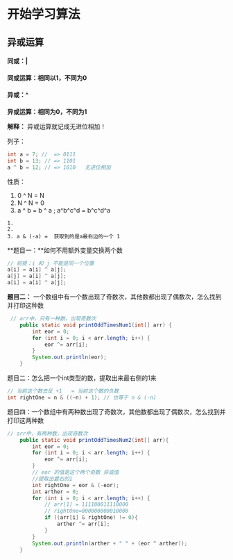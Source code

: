 



# 开始学习算法



## 异或运算

#### 同或：|

**同或运算：相同以1，不同为0**

#### 异或：^

**异或运算：相同为0，不同为1**

**解释：** 异或运算就记成无进位相加！

列子：

```java
int a = 7; //  => 0111
int b = 13; // => 1101
a ^ b = 12; // => 1010   无进位相加
```

性质：

1. 0 ^ N = N
2. N ^ N = 0
3. a ^ b = b ^ a ; a^b^c^d = b^c^d^a

```
1.
2.
3. a & (-a) =  获取到的是a最右边的一个 1
```

**题目一：**如何不用额外变量交换两个数

```java
// 前提：i 和 j 不能是同一个位置
a[i] = a[i] ^ a[j];
a[j] = a[i] ^ a[j];
a[i] = a[i] ^ a[j];
```

**题目二：** 一个数组中有一个数出现了奇数次，其他数都出现了偶数次，怎么找到并打印这种数

```java
 // arr中，只有一种数，出现奇数次
    public static void printOddTimesNum1(int[] arr) {
        int eor = 0;
        for (int i = 0; i < arr.length; i++) {
            eor ^= arr[i];
        }
        System.out.println(eor);
    }
```

题目二：怎么把一个int类型的数，提取出来最右侧的1来

```java
// 当前这个数去反 +1   = 当前这个数的负数
int rightOne = n & ((~n) + 1); // 也等于 n & (-n)
```

题目四：一个数组中有两种数出现了奇数次，其他数都出现了偶数次，怎么找到并打印这两种数 

```java
// arr中，有两种数，出现奇数次
    public static void printOddTimesNum2(int[] arr){
        int eor = 0;
        for (int i = 0; i < arr.length; i++) {
            eor ^= arr[i];
        }
        // eor 的值是这个两个奇数 异或值
        //提取出最右的1
        int rightOne = eor & (-eor);
        int arther = 0;
        for (int i = 0; i < arr.length; i++) {
            // arr[1] = 111100011110000
            // rightOne=000000000010000
            if ((arr[i] & rightOne) != 0){
                arther ^= arr[i];
            }
        }
        System.out.println(arther + " " + (eor ^ arther));
    }
```



